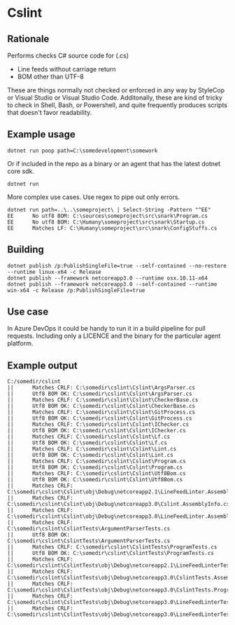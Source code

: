 # Cslint
## Rationale

Performs checks C# source code for (.cs) 
- Line feeds without carriage return
- BOM other than UTF-8

These are things normally not checked or enforced in any way by StyleCop or Visual Studio or Visual Studio Code. 
Additonally, these are kind of tricky to check in Shell, Bash, or Powershell, and quite frequently produces scripts
that doesn't favor readability.

## Example usage

    dotnet run poop path=C:\somedevelopment\somework

Or if included in the repo as a binary or an agent that has the latest dotnet core sdk. 

    dotnet run

More complex use cases. Use regex to pipe out only errors. 

	dotnet run path=..\..\someproject\ | Select-String -Pattern "^EE"
	EE      No utf8 BOM: C:\sources\someproject\src\snark\Program.cs
	EE      No utf8 BOM: C:\Humany\someproject\src\snark\Startup.cs
	EE      Matches LF: C:\Humany\someproject\src\snark\ConfigStuffs.cs

## Building 

    dotnet publish /p:PublishSingleFile=true --self-contained --no-restore --runtime linux-x64 -c Release
    dotnet publish --framework netcoreapp3.0 --runtime osx.10.11-x64
    dotnet publish --framework netcoreapp3.0 --self-contained --runtime win-x64 -c Release /p:PublishSingleFile=true

## Use case

In Azure DevOps it could be handy to run it in a build pipeline for pull requests. Including only a LICENCE and the
binary for the particular agent platform.

## Example output
```pwsh
C:/somedir/cslint
||      Matches CRLF: C:\somedir\cslint\Cslint\ArgsParser.cs
||      Utf8 BOM OK: C:\somedir\cslint\Cslint\ArgsParser.cs
||      Matches CRLF: C:\somedir\cslint\Cslint\CheckerBase.cs
||      Utf8 BOM OK: C:\somedir\cslint\Cslint\CheckerBase.cs
||      Matches CRLF: C:\somedir\cslint\Cslint\GitProcess.cs
||      Utf8 BOM OK: C:\somedir\cslint\Cslint\GitProcess.cs
||      Matches CRLF: C:\somedir\cslint\Cslint\IChecker.cs
||      Utf8 BOM OK: C:\somedir\cslint\Cslint\IChecker.cs
||      Matches CRLF: C:\somedir\cslint\Cslint\Lf.cs
||      Utf8 BOM OK: C:\somedir\cslint\Cslint\Lf.cs
||      Matches CRLF: C:\somedir\cslint\Cslint\Lint.cs
||      Utf8 BOM OK: C:\somedir\cslint\Cslint\Lint.cs
||      Matches CRLF: C:\somedir\cslint\Cslint\Program.cs
||      Utf8 BOM OK: C:\somedir\cslint\Cslint\Program.cs
||      Matches CRLF: C:\somedir\cslint\Cslint\Utf8Bom.cs
||      Utf8 BOM OK: C:\somedir\cslint\Cslint\Utf8Bom.cs
||      Matches CRLF: C:\somedir\cslint\Cslint\obj\Debug\netcoreapp2.1\LineFeedLinter.AssemblyInfo.cs
||      Matches CRLF: C:\somedir\cslint\Cslint\obj\Debug\netcoreapp3.0\Cslint.AssemblyInfo.cs
||      Matches CRLF: C:\somedir\cslint\Cslint\obj\Debug\netcoreapp3.0\LineFeedLinter.AssemblyInfo.cs
||      Matches CRLF: C:\somedir\cslint\CslintTests\ArgumentParserTests.cs
||      Utf8 BOM OK: C:\somedir\cslint\CslintTests\ArgumentParserTests.cs
||      Matches CRLF: C:\somedir\cslint\CslintTests\ProgramTests.cs
||      Utf8 BOM OK: C:\somedir\cslint\CslintTests\ProgramTests.cs
||      Matches CRLF: C:\somedir\cslint\CslintTests\obj\Debug\netcoreapp2.1\LineFeedLinterTests.AssemblyInfo.cs
||      Matches CRLF: C:\somedir\cslint\CslintTests\obj\Debug\netcoreapp3.0\CslintTests.AssemblyInfo.cs
||      Matches CRLF: C:\somedir\cslint\CslintTests\obj\Debug\netcoreapp3.0\CslintTests.Program.cs
||      Matches CRLF: C:\somedir\cslint\CslintTests\obj\Debug\netcoreapp3.0\LineFeedLinterTests.AssemblyInfo.cs
||      Matches CRLF: C:\somedir\cslint\CslintTests\obj\Debug\netcoreapp3.0\LineFeedLinterTests.Program.cs
```
